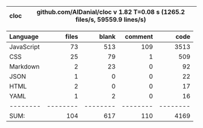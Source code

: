 
cloc|github.com/AlDanial/cloc v 1.82  T=0.08 s (1265.2 files/s, 59559.9 lines/s)
--- | ---

Language|files|blank|comment|code
:-------|-------:|-------:|-------:|-------:
JavaScript|73|513|109|3513
CSS|25|79|1|509
Markdown|2|23|0|92
JSON|1|0|0|22
HTML|2|0|0|17
YAML|1|2|0|16
--------|--------|--------|--------|--------
SUM:|104|617|110|4169
